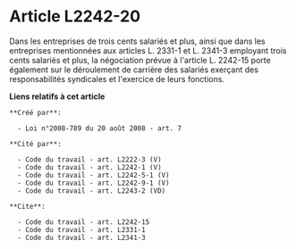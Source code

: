 # Article L2242-20

Dans les entreprises de trois cents salariés et plus, ainsi que dans les entreprises mentionnées aux articles L. 2331-1 et L.
2341-3 employant trois cents salariés et plus, la négociation prévue à l'article L. 2242-15 porte également sur le
déroulement de carrière des salariés exerçant des responsabilités syndicales et l'exercice de leurs fonctions.

**Liens relatifs à cet article**

	**Créé par**:

	  - Loi n°2008-789 du 20 août 2008 - art. 7

	**Cité par**:

	  - Code du travail - art. L2222-3 (V)
	  - Code du travail - art. L2242-1 (V)
	  - Code du travail - art. L2242-5-1 (V)
	  - Code du travail - art. L2242-9-1 (V)
	  - Code du travail - art. L2243-2 (VD)

	**Cite**:

	  - Code du travail - art. L2242-15
	  - Code du travail - art. L2331-1
	  - Code du travail - art. L2341-3
